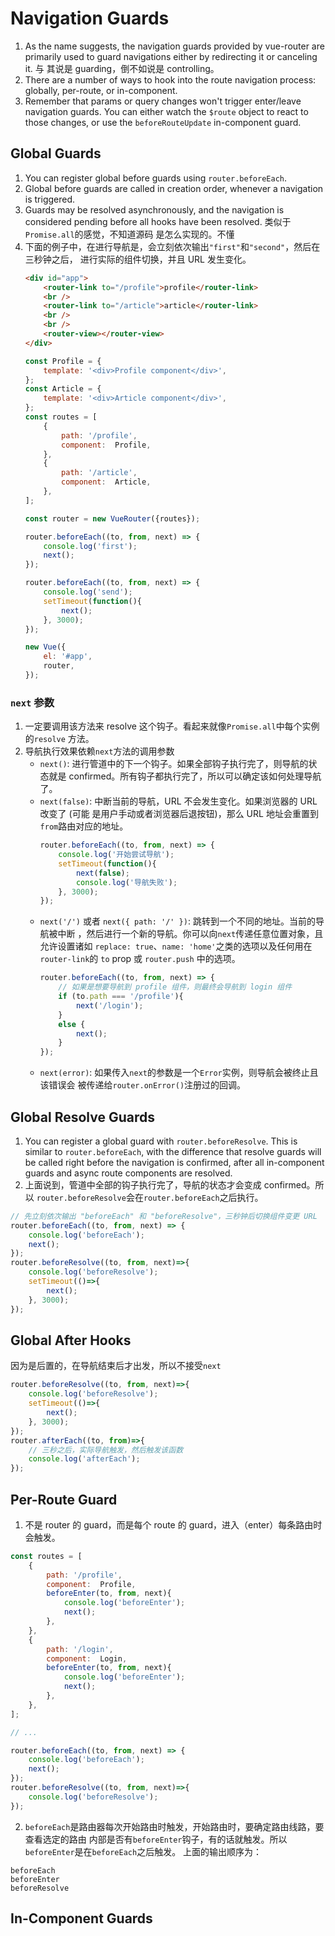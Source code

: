# Navigation Guards

1. As the name suggests, the navigation guards provided by vue-router are
primarily used to guard navigations either by redirecting it or canceling it. 与
其说是 guarding，倒不如说是 controlling。
2. There are a number of ways to hook into the route navigation process:
globally, per-route, or in-component.
3. Remember that params or query changes won't trigger enter/leave navigation
guards. You can either watch the `$route` object to react to those changes, or
use the `beforeRouteUpdate` in-component guard.


## Global Guards
1. You can register global before guards using `router.beforeEach`.
2. Global before guards are called in creation order, whenever a navigation is
triggered.
3. Guards may be resolved asynchronously, and the navigation is considered
pending before all hooks have been resolved. 类似于`Promise.all`的感觉，不知道源码
是怎么实现的。不懂
4. 下面的例子中，在进行导航是，会立刻依次输出`"first"`和`"second"`，然后在三秒钟之后，
进行实际的组件切换，并且 URL 发生变化。
    ```html
    <div id="app">
        <router-link to="/profile">profile</router-link>
        <br />
        <router-link to="/article">article</router-link>
        <br />
        <br />
        <router-view></router-view>
    </div>
    ```
    ```js
    const Profile = {
        template: '<div>Profile component</div>',
    };
    const Article = {
        template: '<div>Article component</div>',
    };
    const routes = [
        {
            path: '/profile',
            component:  Profile,
        },
        {
            path: '/article',
            component:  Article,
        },
    ];

    const router = new VueRouter({routes});

    router.beforeEach((to, from, next) => {
        console.log('first');
        next();
    });

    router.beforeEach((to, from, next) => {
        console.log('send');
        setTimeout(function(){
            next();
        }, 3000);
    });

    new Vue({
        el: '#app',
        router,
    });
    ```

### `next` 参数
1. 一定要调用该方法来 resolve 这个钩子。看起来就像`Promise.all`中每个实例的`resolve`
方法。
2. 导航执行效果依赖`next`方法的调用参数
    * `next()`: 进行管道中的下一个钩子。如果全部钩子执行完了，则导航的状态就是
        confirmed。所有钩子都执行完了，所以可以确定该如何处理导航了。
    * `next(false)`: 中断当前的导航，URL 不会发生变化。如果浏览器的 URL 改变了 (可能
        是用户手动或者浏览器后退按钮)，那么 URL 地址会重置到`from`路由对应的地址。
        ```js
        router.beforeEach((to, from, next) => {
            console.log('开始尝试导航');
            setTimeout(function(){
                next(false);
                console.log('导航失败');
            }, 3000);
        });
        ```
    * `next('/')` 或者 `next({ path: '/' })`: 跳转到一个不同的地址。当前的导航被中断
        ，然后进行一个新的导航。你可以向`next`传递任意位置对象，且允许设置诸如
        `replace: true`、`name: 'home'`之类的选项以及任何用在`router-link`的 `to`
        prop 或 `router.push` 中的选项。
        ```js
        router.beforeEach((to, from, next) => {
            // 如果是想要导航到 profile 组件，则最终会导航到 login 组件
            if (to.path === '/profile'){
                next('/login');
            }
            else {
                next();
            }
        });
        ```
    * `next(error)`: 如果传入`next`的参数是一个`Error`实例，则导航会被终止且该错误会
        被传递给`router.onError()`注册过的回调。


## Global Resolve Guards
1. You can register a global guard with `router.beforeResolve`. This is similar
to `router.beforeEach`, with the difference that resolve guards will be called
right before the navigation is confirmed, after all in-component guards and
async route components are resolved.
2. 上面说到，管道中全部的钩子执行完了，导航的状态才会变成 confirmed。所以
`router.beforeResolve`会在`router.beforeEach`之后执行。

```js
// 先立刻依次输出 "beforeEach" 和 "beforeResolve"，三秒钟后切换组件变更 URL
router.beforeEach((to, from, next) => {
    console.log('beforeEach');
    next();
});
router.beforeResolve((to, from, next)=>{
    console.log('beforeResolve');
    setTimeout(()=>{
        next();
    }, 3000);
});
```


## Global After Hooks
因为是后置的，在导航结束后才出发，所以不接受`next`
```js
router.beforeResolve((to, from, next)=>{
    console.log('beforeResolve');
    setTimeout(()=>{
        next();
    }, 3000);
});
router.afterEach((to, from)=>{
    // 三秒之后，实际导航触发，然后触发该函数
    console.log('afterEach');
});
```


## Per-Route Guard
1. 不是 router 的 guard，而是每个 route 的 guard，进入（enter）每条路由时会触发。

```js
const routes = [
    {
        path: '/profile',
        component:  Profile,
        beforeEnter(to, from, next){
            console.log('beforeEnter');
            next();
        },
    },
    {
        path: '/login',
        component:  Login,
        beforeEnter(to, from, next){
            console.log('beforeEnter');
            next();
        },
    },
];

// ...

router.beforeEach((to, from, next) => {
    console.log('beforeEach');
    next();
});
router.beforeResolve((to, from, next)=>{
    console.log('beforeResolve');
});
```

2. `beforeEach`是路由器每次开始路由时触发，开始路由时，要确定路由线路，要查看选定的路由
内部是否有`beforeEnter`钩子，有的话就触发。所以`beforeEnter`是在`beforeEach`之后触发。
上面的输出顺序为：
```
beforeEach
beforeEnter
beforeResolve
```


## In-Component Guards
